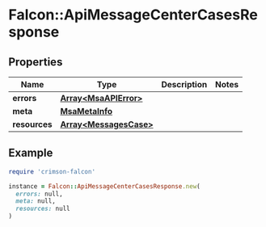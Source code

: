 # Falcon::ApiMessageCenterCasesResponse

## Properties

| Name | Type | Description | Notes |
| ---- | ---- | ----------- | ----- |
| **errors** | [**Array&lt;MsaAPIError&gt;**](MsaAPIError.md) |  |  |
| **meta** | [**MsaMetaInfo**](MsaMetaInfo.md) |  |  |
| **resources** | [**Array&lt;MessagesCase&gt;**](MessagesCase.md) |  |  |

## Example

```ruby
require 'crimson-falcon'

instance = Falcon::ApiMessageCenterCasesResponse.new(
  errors: null,
  meta: null,
  resources: null
)
```

